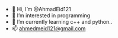 - 👋 Hi, I’m @AhmadEid121
- 👀 I’m interested in programming
- 🌱 I’m currently learning c++ and python..
- 📫 ahmedmeid121@gmail.com

<!---
AhmadEid121/AhmadEid121 is a ✨ special ✨ repository because its `README.md` (this file) appears on your GitHub profile.
You can click the Preview link to take a look at your changes.
--->
